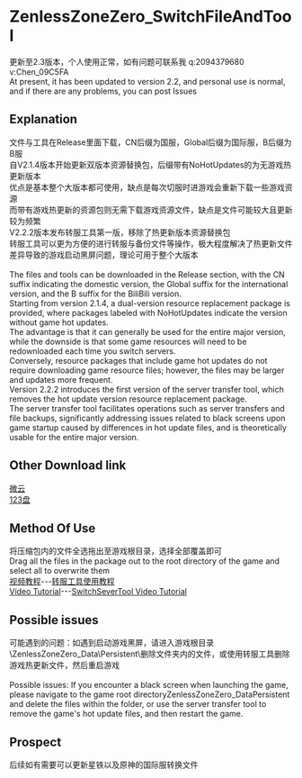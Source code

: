 # ZenlessZoneZero_SwitchFileAndTool
更新至2.3版本，个人使用正常，如有问题可联系我 q:2094379680  v:Chen_09C5FA<br>
At present, it has been updated to version 2.2, and personal use is normal, and if there are any problems, you can post Issues<br>

Explanation
-------------
文件与工具在Release里面下载，CN后缀为国服，Global后缀为国际服，B后缀为B服<br>
自V2.1.4版本开始更新双版本资源替换包，后缀带有NoHotUpdates的为无游戏热更新版本<br>
优点是基本整个大版本都可使用，缺点是每次切服时进游戏会重新下载一些游戏资源<br>
而带有游戏热更新的资源包则无需下载游戏资源文件，缺点是文件可能较大且更新较为频繁<br>
V2.2.2版本发布转服工具第一版，移除了热更新版本资源替换包<br>
转服工具可以更为方便的进行转服与备份文件等操作，极大程度解决了热更新文件差异导致的游戏启动黑屏问题，理论可用于整个大版本<br>
<br>
The files and tools can be downloaded in the Release section, with the CN suffix indicating the domestic version, the Global suffix for the international version, and the B suffix for the BiliBili version.<br>
Starting from version 2.1.4, a dual-version resource replacement package is provided, where packages labeled with NoHotUpdates indicate the version without game hot updates.<br>
The advantage is that it can generally be used for the entire major version, while the downside is that some game resources will need to be redownloaded each time you switch servers.<br>
Conversely, resource packages that include game hot updates do not require downloading game resource files; however, the files may be larger and updates more frequent.<br>
Version 2.2.2 introduces the first version of the server transfer tool, which removes the hot update version resource replacement package.<br>
The server transfer tool facilitates operations such as server transfers and file backups, significantly addressing issues related to black screens upon game startup caused by differences in hot update files, and is theoretically usable for the entire major version.<br>

Other Download link
-----------------------
[微云](https://share.weiyun.com/iL9dpjKL)<br>
[123盘](https://www.123684.com/s/222Ijv-s1xFd)<br>

Method Of Use
-----------------
将压缩包内的文件全选拖出至游戏根目录，选择全部覆盖即可<br>
Drag all the files in the package out to the root directory of the game and select all to overwrite them<br>
[视频教程](https://www.bilibili.com/video/BV1RY8EzqEYz)---[转服工具使用教程](https://www.bilibili.com/video/BV1fRHSz5EEm)<br>
[Video Tutorial](https://www.bilibili.com/video/BV1RY8EzqEYz)---[SwitchSeverTool Video Tutorial](https://www.bilibili.com/video/BV1fRHSz5EEm)<br>

Possible issues
--------------------
可能遇到的问题：如遇到启动游戏黑屏，请进入游戏根目录\ZenlessZoneZero_Data\Persistent\删除文件夹内的文件，或使用转服工具删除游戏热更新文件，然后重启游戏<br>
<br>
Possible issues: If you encounter a black screen when launching the game, please navigate to the game root directoryZenlessZoneZero_DataPersistent and delete the files within the folder, or use the server transfer tool to remove the game's hot update files, and then restart the game.<br>

Prospect
----------
后续如有需要可以更新星铁以及原神的国际服转换文件<br>